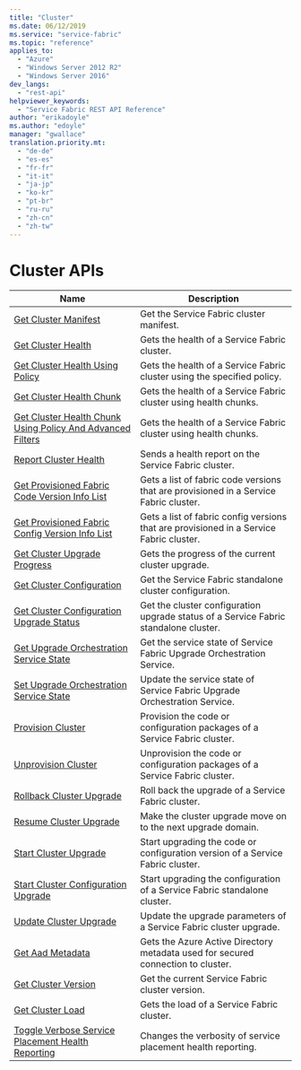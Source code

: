 ```yaml
---
title: "Cluster"
ms.date: 06/12/2019
ms.service: "service-fabric"
ms.topic: "reference"
applies_to: 
  - "Azure"
  - "Windows Server 2012 R2"
  - "Windows Server 2016"
dev_langs: 
  - "rest-api"
helpviewer_keywords: 
  - "Service Fabric REST API Reference"
author: "erikadoyle"
ms.author: "edoyle"
manager: "gwallace"
translation.priority.mt: 
  - "de-de"
  - "es-es"
  - "fr-fr"
  - "it-it"
  - "ja-jp"
  - "ko-kr"
  - "pt-br"
  - "ru-ru"
  - "zh-cn"
  - "zh-tw"
---
```

# Cluster APIs

| Name | Description |
| --- | --- |
| [Get Cluster Manifest](sfclient-v65-api-getclustermanifest.md) | Get the Service Fabric cluster manifest.<br/> |
| [Get Cluster Health](sfclient-v65-api-getclusterhealth.md) | Gets the health of a Service Fabric cluster.<br/> |
| [Get Cluster Health Using Policy](sfclient-v65-api-getclusterhealthusingpolicy.md) | Gets the health of a Service Fabric cluster using the specified policy.<br/> |
| [Get Cluster Health Chunk](sfclient-v65-api-getclusterhealthchunk.md) | Gets the health of a Service Fabric cluster using health chunks.<br/> |
| [Get Cluster Health Chunk Using Policy And Advanced Filters](sfclient-v65-api-getclusterhealthchunkusingpolicyandadvancedfilters.md) | Gets the health of a Service Fabric cluster using health chunks.<br/> |
| [Report Cluster Health](sfclient-v65-api-reportclusterhealth.md) | Sends a health report on the Service Fabric cluster.<br/> |
| [Get Provisioned Fabric Code Version Info List](sfclient-v65-api-getprovisionedfabriccodeversioninfolist.md) | Gets a list of fabric code versions that are provisioned in a Service Fabric cluster.<br/> |
| [Get Provisioned Fabric Config Version Info List](sfclient-v65-api-getprovisionedfabricconfigversioninfolist.md) | Gets a list of fabric config versions that are provisioned in a Service Fabric cluster.<br/> |
| [Get Cluster Upgrade Progress](sfclient-v65-api-getclusterupgradeprogress.md) | Gets the progress of the current cluster upgrade.<br/> |
| [Get Cluster Configuration](sfclient-v65-api-getclusterconfiguration.md) | Get the Service Fabric standalone cluster configuration.<br/> |
| [Get Cluster Configuration Upgrade Status](sfclient-v65-api-getclusterconfigurationupgradestatus.md) | Get the cluster configuration upgrade status of a Service Fabric standalone cluster.<br/> |
| [Get Upgrade Orchestration Service State](sfclient-v65-api-getupgradeorchestrationservicestate.md) | Get the service state of Service Fabric Upgrade Orchestration Service.<br/> |
| [Set Upgrade Orchestration Service State](sfclient-v65-api-setupgradeorchestrationservicestate.md) | Update the service state of Service Fabric Upgrade Orchestration Service.<br/> |
| [Provision Cluster](sfclient-v65-api-provisioncluster.md) | Provision the code or configuration packages of a Service Fabric cluster.<br/> |
| [Unprovision Cluster](sfclient-v65-api-unprovisioncluster.md) | Unprovision the code or configuration packages of a Service Fabric cluster.<br/> |
| [Rollback Cluster Upgrade](sfclient-v65-api-rollbackclusterupgrade.md) | Roll back the upgrade of a Service Fabric cluster.<br/> |
| [Resume Cluster Upgrade](sfclient-v65-api-resumeclusterupgrade.md) | Make the cluster upgrade move on to the next upgrade domain.<br/> |
| [Start Cluster Upgrade](sfclient-v65-api-startclusterupgrade.md) | Start upgrading the code or configuration version of a Service Fabric cluster.<br/> |
| [Start Cluster Configuration Upgrade](sfclient-v65-api-startclusterconfigurationupgrade.md) | Start upgrading the configuration of a Service Fabric standalone cluster.<br/> |
| [Update Cluster Upgrade](sfclient-v65-api-updateclusterupgrade.md) | Update the upgrade parameters of a Service Fabric cluster upgrade.<br/> |
| [Get Aad Metadata](sfclient-v65-api-getaadmetadata.md) | Gets the Azure Active Directory metadata used for secured connection to cluster.<br/> |
| [Get Cluster Version](sfclient-v65-api-getclusterversion.md) | Get the current Service Fabric cluster version.<br/> |
| [Get Cluster Load](sfclient-v65-api-getclusterload.md) | Gets the load of a Service Fabric cluster.<br/> |
| [Toggle Verbose Service Placement Health Reporting](sfclient-v65-api-toggleverboseserviceplacementhealthreporting.md) | Changes the verbosity of service placement health reporting.<br/> |

